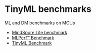 # TinyML benchmarks

ML and DM benchmarks on MCUs

* [MindSpore Lite benchmark](https://www.mindspore.cn/lite/docs/en/r1.8/use/benchmark.html)
* [MLPerf™ Benchmark](https://github.com/mlcommons/tiny)
* [TinyML Benchmark](https://github.com/bharathsudharsan/TinyML-Benchmark-NNs-on-MCUs)

